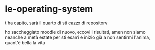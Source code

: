 # le-operating-system
t'ha capito, sarà il quarto di sti cazzo di repository

ho saccheggiato moodle di nuovo, eccovi i risultati, amen
non siamo neanche a metà estate per sti esami e inizio già a non sentirmi l'anima, quant'è bella la vita

